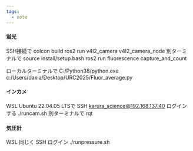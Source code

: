 ```yaml
---
tags:
  - note
---
```

#### 蛍光
SSH接続で
colcon build
ros2 run v4l2_camera v4l2_camera_node
別ターミナルで
source install/setup.bash
ros2 run fluorescence capture_and_count

ローカルターミナルで
C:/Python38/python.exe c:/Users/daxia/Desktop/URC2025/Fluor_average.py

#### インカメ
WSL Ubuntu 22.04.05 LTSで
SSH karura_science@192.168.137.40
ログインする
./runcam.sh
別ターミナルで
rqt

#### 気圧計
WSL 同じく
SSH ログイン
./runpressure.sh

